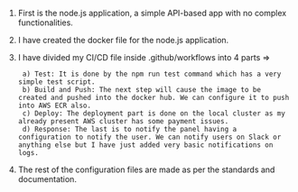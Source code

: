 1) First is the node.js application, a simple API-based app with no complex functionalities.

2) I have created the docker file for the node.js application.

3) I have divided my CI/CD file inside .github/workflows into 4 parts =>



        a) Test: It is done by the npm run test command which has a very simple test script.
        b) Build and Push: The next step will cause the image to be created and pushed into the docker hub. We can configure it to push into AWS ECR also.
        c) Deploy: The deployment part is done on the local cluster as my already present AWS cluster has some payment issues.
        d) Response: The last is to notify the panel having a configuration to notify the user. We can notify users on Slack or anything else but I have just added very basic notifications on logs.

4) The rest of the configuration files are made as per the standards and documentation.

